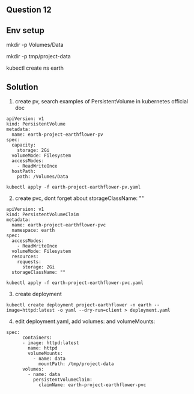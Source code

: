 ## Question 12

## Env setup

mkdir -p Volumes/Data

mkdir -p tmp/project-data

kubectl create ns earth

## Solution
1. create pv, search examples of PersistentVolume in kubernetes official doc

```
apiVersion: v1
kind: PersistentVolume
metadata:
  name: earth-project-earthflower-pv 
spec:
  capacity:
    storage: 2Gi
  volumeMode: Filesystem
  accessModes:
    - ReadWriteOnce
  hostPath:
    path: /Volumes/Data
```

```
kubectl apply -f earth-project-earthflower-pv.yaml
```

2. create pvc, dont forget about storageClassName: ""

```
apiVersion: v1
kind: PersistentVolumeClaim
metadata:
  name: earth-project-earthflower-pvc
  namespace: earth
spec:
  accessModes:
    - ReadWriteOnce
  volumeMode: Filesystem
  resources:
    requests:
      storage: 2Gi
  storageClassName: ""
```

```
kubectl apply -f earth-project-earthflower-pvc.yaml
```

3. create deployment

```
kubectl create deployment project-earthflower -n earth --image=httpd:latest -o yaml --dry-run=client > deployment.yaml
```

4. edit deployment.yaml, add volumes: and volumeMounts:
```
spec:
      containers:
      - image: httpd:latest
        name: httpd
        volumeMounts:
          - name: data
            mountPath: /tmp/project-data
      volumes:
        - name: data
          persistentVolumeClaim:
            claimName: earth-project-earthflower-pvc
```

